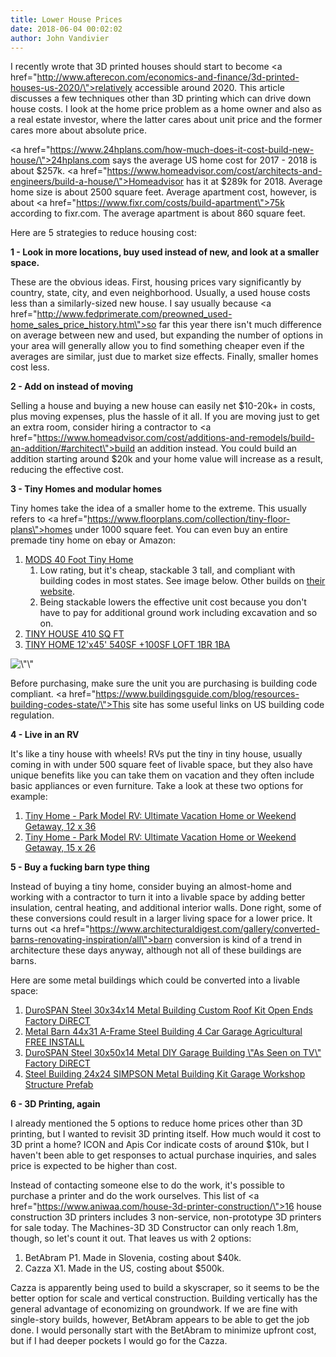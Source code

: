 ```yaml
---
title: Lower House Prices
date: 2018-06-04 00:02:02
author: John Vandivier
---
```




I recently wrote that 3D printed houses should start to become <a href=\"http://www.afterecon.com/economics-and-finance/3d-printed-houses-us-2020/\">relatively accessible around 2020</a>. This article discusses a few techniques other than 3D printing which can drive down house costs. I look at the home price problem as a home owner and also as a real estate investor, where the latter cares about unit price and the former cares more about absolute price.

<a href=\"https://www.24hplans.com/how-much-does-it-cost-build-new-house/\">24hplans.com</a> says the average US home cost for 2017 - 2018 is about $257k. <a href=\"https://www.homeadvisor.com/cost/architects-and-engineers/build-a-house/\">Homeadvisor</a> has it at $289k for 2018. Average home size is about 2500 square feet. Average apartment cost, however, is about <a href=\"https://www.fixr.com/costs/build-apartment\">75k according to fixr.com</a>. The average apartment is about 860 square feet.

Here are 5 strategies to reduce housing cost:

<strong>1 - Look in more locations, buy used instead of new, and look at a smaller space.</strong>

These are the obvious ideas. First, housing prices vary significantly by country, state, city, and even neighborhood. Usually, a used house costs less than a similarly-sized new house. I say usually because <a href=\"http://www.fedprimerate.com/preowned_used-home_sales_price_history.htm\">so far this year</a> there isn't much difference on average between new and used, but expanding the number of options in your area will generally allow you to find something cheaper even if the averages are similar, just due to market size effects. Finally, smaller homes cost less.

<strong>2 - Add on instead of moving</strong>

Selling a house and buying a new house can easily net $10-20k+ in costs, plus moving expenses, plus the hassle of it all. If you are moving just to get an extra room, consider hiring a contractor to <a href=\"https://www.homeadvisor.com/cost/additions-and-remodels/build-an-addition/#architect\">build an addition instead</a>. You could build an addition starting around $20k and your home value will increase as a result, reducing the effective cost.

<strong>3 - Tiny Homes and modular homes</strong>

Tiny homes take the idea of a smaller home to the extreme. This usually refers to <a href=\"https://www.floorplans.com/collection/tiny-floor-plans\">homes under 1000 square feet</a>. You can even buy an entire premade tiny home on ebay or Amazon:
<ol>
 	<li><a href=\"https://www.amazon.com/MODS-40-Foot-Tiny-Home/dp/B073FZ8PP9\">MODS 40 Foot Tiny Home</a>
<ol>
 	<li>Low rating, but it's cheap, stackable 3 tall, and compliant with building codes in most states. See image below. Other builds on <a href=\"https://www.modsinternational.com\">their website</a>.</li>
 	<li>Being stackable lowers the effective unit cost because you don't have to pay for additional ground work including excavation and so on.</li>
</ol>
</li>
 	<li><a href=\"https://www.ebay.com/itm/TINY-HOUSE-410-SQ-FT-1-2-BED-1-BATH-KITCHEN-DINING-LIVING-STEEL-GLASS-MODERN/183058443499?_trkparms=aid%3D555018%26algo%3DPL.SIM%26ao%3D2%26asc%3D50544%26meid%3D5ab1d2b7121a48e8b94fd1c4dbf04a69%26pid%3D100005%26rk%3D4%26rkt%3D12%26mehot%3Dpp%26sd%3D323271490501%26itm%3D183058443499&amp;_trksid=p2047675.c100005.m1851\">TINY HOUSE 410 SQ FT</a></li>
 	<li><a href=\"https://www.ebay.com/itm/TINY-HOME-12x45-540SF-100SF-LOFT-1BR-1BA-THE-ELARA-TINY-HOUSE-STUDIO-GUEST/122815044920?_trkparms=aid%3D555018%26algo%3DPL.SIM%26ao%3D2%26asc%3D50544%26meid%3Dd32fcbb2d09d4a0abb19aae5c552eb4a%26pid%3D100005%26rk%3D4%26rkt%3D12%26mehot%3Dpp%26sd%3D183058443499%26itm%3D122815044920&amp;_trksid=p2047675.c100005.m1851\">TINY HOME 12'x45' 540SF +100SF LOFT 1BR 1BA</a></li>
</ol>
<img class=\"aligncenter size-large wp-image-6656\" src=\"http://www.afterecon.com/wp-content/uploads/2018/06/mod-stackable-home-1024x388.png\" alt=\"\" width=\"605\" height=\"229\" />

Before purchasing, make sure the unit you are purchasing is building code compliant. <a href=\"https://www.buildingsguide.com/blog/resources-building-codes-state/\">This site</a> has some useful links on US building code regulation.

<strong>4 - Live in an RV</strong>

It's like a tiny house with wheels! RVs put the tiny in tiny house, usually coming in with under 500 square feet of livable space, but they also have unique benefits like you can take them on vacation and they often include basic appliances or even furniture. Take a look at these two options for example:
<ol>
 	<li><a href=\"https://www.amazon.com/Tiny-Home-Ultimate-Vacation-Weekend/dp/B0771NM4R5/ref=sr_1_10?ie=UTF8&amp;qid=1528082045&amp;sr=8-10&amp;keywords=tiny+home\">Tiny Home - Park Model RV: Ultimate Vacation Home or Weekend Getaway, 12 x 36</a></li>
 	<li><a href=\"https://www.amazon.com/Tiny-Home-Ultimate-Vacation-Weekend/dp/B0772VGGC9/ref=sr_1_13?ie=UTF8&amp;qid=1528082045&amp;sr=8-13&amp;keywords=tiny+home\">Tiny Home - Park Model RV: Ultimate Vacation Home or Weekend Getaway, 15 x 26</a></li>
</ol>
<strong>5 - Buy a fucking barn type thing</strong>

Instead of buying a tiny home, consider buying an almost-home and working with a contractor to turn it into a livable space by adding better insulation, central heating, and additional interior walls. Done right, some of these conversions could result in a larger living space for a lower price. It turns out <a href=\"https://www.architecturaldigest.com/gallery/converted-barns-renovating-inspiration/all\">barn conversion is kind of a trend in architecture</a> these days anyway, although not all of these buildings are barns.

Here are some metal buildings which could be converted into a livable space:
<ol>
 	<li><a href=\"https://www.ebay.com/itm/DuroSPAN-Steel-30x34x14-Metal-Building-Custom-Roof-Kit-Open-Ends-Factory-DiRECT/253644930145?_trkparms=aid%3D888007%26algo%3DDISC.MBE%26ao%3D1%26asc%3D50544%26meid%3Dc62b9e6bc43a4c458f7b735bf1fab2c9%26pid%3D100009%26rk%3D1%26rkt%3D1%26sd%3D142750819256%26itm%3D253644930145&amp;_trksid=p2047675.c100009.m1982\">DuroSPAN Steel 30x34x14 Metal Building Custom Roof Kit Open Ends Factory DiRECT</a></li>
 	<li><a href=\"https://www.ebay.com/itm/Metal-Barn-44x31-A-Frame-Steel-Building-4-Car-Garage-Agricultural-FREE-INSTALL/332609531796?_trkparms=aid%3D222007%26algo%3DSIM.MBE%26ao%3D2%26asc%3D50544%26meid%3De60a7df782ea416192906015289ade3d%26pid%3D100623%26rk%3D4%26rkt%3D6%26mehot%3Dpp%26sd%3D310180946595%26itm%3D332609531796&amp;_trksid=p2047675.c100623.m-1\">Metal Barn 44x31 A-Frame Steel Building 4 Car Garage Agricultural FREE INSTALL</a></li>
 	<li><a href=\"https://www.ebay.com/itm/DuroSPAN-Steel-30x50x14-Metal-DIY-Garage-Building-As-Seen-on-TV-Factory-DiRECT/253651276458?_trkparms=aid%3D222007%26algo%3DSIM.MBE%26ao%3D2%26asc%3D50544%26meid%3D5ab1d2b7121a48e8b94fd1c4dbf04a69%26pid%3D100005%26rk%3D6%26rkt%3D12%26sd%3D323271490501%26itm%3D253651276458&amp;_trksid=p2047675.c100005.m1851\">DuroSPAN Steel 30x50x14 Metal DIY Garage Building \"As Seen on TV\" Factory DiRECT</a></li>
 	<li><a href=\"https://www.ebay.com/itm/Steel-Building-24x24-SIMPSON-Metal-Building-Kit-Garage-Workshop-Structure-Prefab/142750819256?_trkparms=aid%3D555018%26algo%3DPL.SIM%26ao%3D2%26asc%3D50544%26meid%3D5ab1d2b7121a48e8b94fd1c4dbf04a69%26pid%3D100005%26rk%3D2%26rkt%3D12%26mehot%3Dpp%26sd%3D323271490501%26itm%3D142750819256&amp;_trksid=p2047675.c100005.m1851\">Steel Building 24x24 SIMPSON Metal Building Kit Garage Workshop Structure Prefab</a></li>
</ol>
<strong>6 - 3D Printing, again</strong>

I already mentioned the 5 options to reduce home prices other than 3D printing, but I wanted to revisit 3D printing itself. How much would it cost to 3D print a home? ICON and Apis Cor indicate costs of around $10k, but I haven't been able to get responses to actual purchase inquiries, and sales price is expected to be higher than cost.

Instead of contacting someone else to do the work, it's possible to purchase a printer and do the work ourselves. This list of <a href=\"https://www.aniwaa.com/house-3d-printer-construction/\">16 house construction 3D printers</a> includes 3 non-service, non-prototype 3D printers for sale today. The Machines-3D 3D Constructor can only reach 1.8m, though, so let's count it out. That leaves us with 2 options:
<ol>
 	<li>BetAbram P1. Made in Slovenia, costing about $40k.</li>
 	<li>Cazza X1. Made in the US, costing about $500k.</li>
</ol>
Cazza is apparently being used to build a skyscraper, so it seems to be the better option for scale and vertical construction. Building vertically has the general advantage of economizing on groundwork. If we are fine with single-story builds, however, BetAbram appears to be able to get the job done. I would personally start with the BetAbram to minimize upfront cost, but if I had deeper pockets I would go for the Cazza.